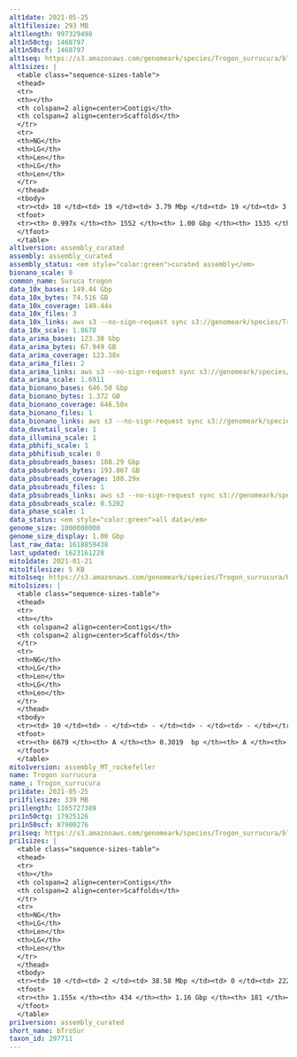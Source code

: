 ```yaml
---
alt1date: 2021-05-25
alt1filesize: 293 MB
alt1length: 997329498
alt1n50ctg: 1468797
alt1n50scf: 1468797
alt1seq: https://s3.amazonaws.com/genomeark/species/Trogon_surrucura/bTroSur1/assembly_curated/bTroSur1.alt.cur.20210525.fasta.gz
alt1sizes: |
  <table class="sequence-sizes-table">
  <thead>
  <tr>
  <th></th>
  <th colspan=2 align=center>Contigs</th>
  <th colspan=2 align=center>Scaffolds</th>
  </tr>
  <tr>
  <th>NG</th>
  <th>LG</th>
  <th>Len</th>
  <th>LG</th>
  <th>Len</th>
  </tr>
  </thead>
  <tbody>
  <tr><td> 10 </td><td> 19 </td><td> 3.79 Mbp </td><td> 19 </td><td> 3.79 Mbp </td></tr>  <tr><td> 20 </td><td> 49 </td><td> 2.95 Mbp </td><td> 49 </td><td> 2.95 Mbp </td></tr>  <tr><td> 30 </td><td> 86 </td><td> 2.42 Mbp </td><td> 86 </td><td> 2.42 Mbp </td></tr>  <tr><td> 40 </td><td> 135 </td><td> 1.84 Mbp </td><td> 135 </td><td> 1.84 Mbp </td></tr>  <tr style="background-color:#cccccc;"><td> 50 </td><td> 195 </td><td> 1.47 Mbp </td><td> 195 </td><td> 1.47 Mbp </td></tr>  <tr><td> 60 </td><td> 272 </td><td> 1.14 Mbp </td><td> 272 </td><td> 1.14 Mbp </td></tr>  <tr><td> 70 </td><td> 372 </td><td> 0.88 Mbp </td><td> 371 </td><td> 0.88 Mbp </td></tr>  <tr><td> 80 </td><td> 505 </td><td> 0.64 Mbp </td><td> 504 </td><td> 0.64 Mbp </td></tr>  <tr><td> 90 </td><td> 711 </td><td> 0.35 Mbp </td><td> 709 </td><td> 0.35 Mbp </td></tr>  <tr><td> 100 </td><td> - </td><td> - </td><td> - </td><td> - </td></tr>  </tbody>
  <tfoot>
  <tr><th> 0.997x </th><th> 1552 </th><th> 1.00 Gbp </th><th> 1535 </th><th> 1.00 Gbp </th></tr>
  </tfoot>
  </table>
alt1version: assembly_curated
assembly: assembly_curated
assembly_status: <em style="color:green">curated assembly</em>
bionano_scale: 0
common_name: Suruca trogon
data_10x_bases: 149.44 Gbp
data_10x_bytes: 74.516 GB
data_10x_coverage: 149.44x
data_10x_files: 3
data_10x_links: aws s3 --no-sign-request sync s3://genomeark/species/Trogon_surrucura/bTroSur1/genomic_data/10x/ .<br>
data_10x_scale: 1.8678
data_arima_bases: 123.38 Gbp
data_arima_bytes: 67.949 GB
data_arima_coverage: 123.38x
data_arima_files: 2
data_arima_links: aws s3 --no-sign-request sync s3://genomeark/species/Trogon_surrucura/bTroSur1/genomic_data/arima/ .<br>
data_arima_scale: 1.6911
data_bionano_bases: 646.50 Gbp
data_bionano_bytes: 1.372 GB
data_bionano_coverage: 646.50x
data_bionano_files: 1
data_bionano_links: aws s3 --no-sign-request sync s3://genomeark/species/Trogon_surrucura/bTroSur1/genomic_data/bionano/ .<br>
data_dovetail_scale: 1
data_illumina_scale: 1
data_pbhifi_scale: 1
data_pbhifisub_scale: 0
data_pbsubreads_bases: 108.29 Gbp
data_pbsubreads_bytes: 193.867 GB
data_pbsubreads_coverage: 108.29x
data_pbsubreads_files: 1
data_pbsubreads_links: aws s3 --no-sign-request sync s3://genomeark/species/Trogon_surrucura/bTroSur1/genomic_data/pacbio/ . --exclude "*ccs*bam*"<br>
data_pbsubreads_scale: 0.5202
data_phase_scale: 1
data_status: <em style="color:green">all data</em>
genome_size: 1000000000
genome_size_display: 1.00 Gbp
last_raw_data: 1618859438
last_updated: 1623161228
mito1date: 2021-01-21
mito1filesize: 5 KB
mito1seq: https://s3.amazonaws.com/genomeark/species/Trogon_surrucura/bTroSur1/assembly_MT_rockefeller/bTroSur1.MT.20210121.fasta.gz
mito1sizes: |
  <table class="sequence-sizes-table">
  <thead>
  <tr>
  <th></th>
  <th colspan=2 align=center>Contigs</th>
  <th colspan=2 align=center>Scaffolds</th>
  </tr>
  <tr>
  <th>NG</th>
  <th>LG</th>
  <th>Len</th>
  <th>LG</th>
  <th>Len</th>
  </tr>
  </thead>
  <tbody>
  <tr><td> 10 </td><td> - </td><td> - </td><td> - </td><td> - </td></tr>  <tr><td> 20 </td><td> - </td><td> - </td><td> - </td><td> - </td></tr>  <tr><td> 30 </td><td> - </td><td> - </td><td> - </td><td> - </td></tr>  <tr><td> 40 </td><td> - </td><td> - </td><td> - </td><td> - </td></tr>  <tr style="background-color:#cccccc;"><td> 50 </td><td> - </td><td style="background-color:#ff8888;"> - </td><td> - </td><td style="background-color:#ff8888;"> - </td></tr>  <tr><td> 60 </td><td> - </td><td> - </td><td> - </td><td> - </td></tr>  <tr><td> 70 </td><td> - </td><td> - </td><td> - </td><td> - </td></tr>  <tr><td> 80 </td><td> - </td><td> - </td><td> - </td><td> - </td></tr>  <tr><td> 90 </td><td> - </td><td> - </td><td> - </td><td> - </td></tr>  <tr><td> 100 </td><td> - </td><td> - </td><td> - </td><td> - </td></tr>  </tbody>
  <tfoot>
  <tr><th> 6679 </th><th> A </th><th> 0.3019  bp </th><th> A </th><th> 0.3019  bp </th></tr>
  </tfoot>
  </table>
mito1version: assembly_MT_rockefeller
name: Trogon surrucura
name_: Trogon_surrucura
pri1date: 2021-05-25
pri1filesize: 339 MB
pri1length: 1165727389
pri1n50ctg: 17925126
pri1n50scf: 87900276
pri1seq: https://s3.amazonaws.com/genomeark/species/Trogon_surrucura/bTroSur1/assembly_curated/bTroSur1.pri.cur.20210525.fasta.gz
pri1sizes: |
  <table class="sequence-sizes-table">
  <thead>
  <tr>
  <th></th>
  <th colspan=2 align=center>Contigs</th>
  <th colspan=2 align=center>Scaffolds</th>
  </tr>
  <tr>
  <th>NG</th>
  <th>LG</th>
  <th>Len</th>
  <th>LG</th>
  <th>Len</th>
  </tr>
  </thead>
  <tbody>
  <tr><td> 10 </td><td> 2 </td><td> 38.58 Mbp </td><td> 0 </td><td> 222.21 Mbp </td></tr>  <tr><td> 20 </td><td> 5 </td><td> 33.16 Mbp </td><td> 0 </td><td> 222.21 Mbp </td></tr>  <tr><td> 30 </td><td> 8 </td><td> 26.86 Mbp </td><td> 1 </td><td> 127.11 Mbp </td></tr>  <tr><td> 40 </td><td> 12 </td><td> 22.53 Mbp </td><td> 2 </td><td> 100.50 Mbp </td></tr>  <tr style="background-color:#cccccc;"><td> 50 </td><td> 17 </td><td style="background-color:#88ff88;"> 17.93 Mbp </td><td> 3 </td><td style="background-color:#88ff88;"> 87.90 Mbp </td></tr>  <tr><td> 60 </td><td> 23 </td><td> 15.32 Mbp </td><td> 4 </td><td> 82.62 Mbp </td></tr>  <tr><td> 70 </td><td> 31 </td><td> 11.71 Mbp </td><td> 5 </td><td> 82.43 Mbp </td></tr>  <tr><td> 80 </td><td> 41 </td><td> 8.92 Mbp </td><td> 7 </td><td> 47.45 Mbp </td></tr>  <tr><td> 90 </td><td> 53 </td><td> 7.33 Mbp </td><td> 11 </td><td> 22.25 Mbp </td></tr>  <tr><td> 100 </td><td> 70 </td><td> 4.55 Mbp </td><td> 16 </td><td> 17.58 Mbp </td></tr>  </tbody>
  <tfoot>
  <tr><th> 1.155x </th><th> 434 </th><th> 1.16 Gbp </th><th> 181 </th><th> 1.17 Gbp </th></tr>
  </tfoot>
  </table>
pri1version: assembly_curated
short_name: bTroSur
taxon_id: 297711
---
```

